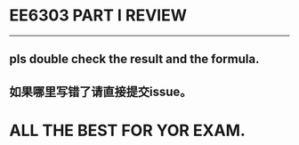 # EE6303 PART I REVIEW
****
## pls double check the result and the formula.
## 如果哪里写错了请直接提交issue。

# ALL THE BEST FOR YOR EXAM.
